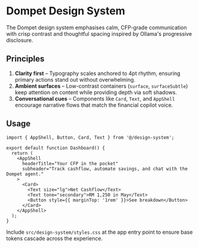 # Dompet Design System

The Dompet design system emphasises calm, CFP-grade communication with crisp contrast and thoughtful spacing inspired by Ollama's progressive disclosure.

## Principles

1. **Clarity first** – Typography scales anchored to 4pt rhythm, ensuring primary actions stand out without overwhelming.
2. **Ambient surfaces** – Low-contrast containers (`surface`, `surfaceSubtle`) keep attention on content while providing depth via soft shadows.
3. **Conversational cues** – Components like `Card`, `Text`, and `AppShell` encourage narrative flows that match the financial copilot voice.

## Usage

```tsx
import { AppShell, Button, Card, Text } from '@/design-system';

export default function Dashboard() {
  return (
    <AppShell
      headerTitle="Your CFP in the pocket"
      subheader="Track cashflow, automate savings, and chat with the Dompet agent."
    >
      <Card>
        <Text size="lg">Net Cashflow</Text>
        <Text tone="secondary">RM 1,250 in May</Text>
        <Button style={{ marginTop: '1rem' }}>See breakdown</Button>
      </Card>
    </AppShell>
  );
}
```

Include `src/design-system/styles.css` at the app entry point to ensure base tokens cascade across the experience.
